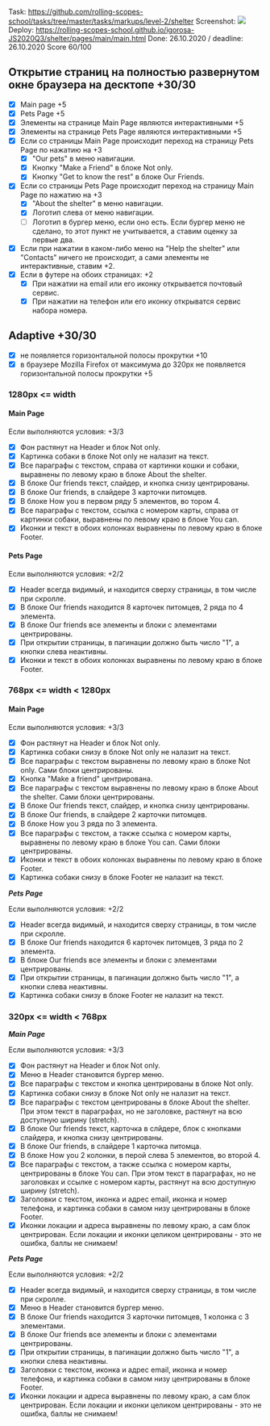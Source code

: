 Task: https://github.com/rolling-scopes-school/tasks/tree/master/tasks/markups/level-2/shelter
Screenshot: ![](https://github.com/rolling-scopes-school/igorosa-JS2020Q3/blob/shelter/shelter/screenshot-shelter.png?raw=true)
Deploy: https://rolling-scopes-school.github.io/igorosa-JS2020Q3/shelter/pages/main/main.html
Done: 26.10.2020 / deadline: 26.10.2020
Score 60/100

## Открытие страниц на полностью развернутом окне браузера на десктопе +30/30

- [x] Main page +5
- [x] Pets Page +5
- [x] Элементы на странице Main Page являются интерактивными +5
- [x] Элементы на странице Pets Page являются интерактивными +5
- [x] Если со страницы Main Page происходит переход на страницу Pets Page по нажатию на +3
  - [x] "Our pets" в меню навигации.
  - [x] Кнопку "Make a Friend" в блоке Not only.
  - [x] Кнопку "Get to know the rest" в блоке Our Friends.
- [x] Если со страницы Pets Page происходит переход на страницу Main Page по нажатию на +3
  - [x] "About the shelter" в меню навигации.
  - [x] Логотип слева от меню навигации.
  - [ ] Логотип в бургер меню, если оно есть. Если бургер меню не сделано, то этот пункт не учитывается, а ставим оценку за первые два.
- [x] Если при нажатии в каком-либо меню на "Help the shelter" или "Contacts" ничего не происходит, а сами элементы не интерактивные, ставим +2.
- [x] Если в футере на обоих страницах: +2
  - [x] При нажатии на email или его иконку открывается почтовый сервис.
  - [x] При нажатии на телефон или его иконку открыватся сервис набора номера.

## Adaptive +30/30

- [x] не появляется горизонтальной полосы прокрутки +10
- [x] в браузере Mozilla Firefox от максимума до 320px не появляется горизонтальной полосы прокрутки +5

### 1280px <= width

#### Main Page

Если выполняются условия: +3/3

- [x] Фон растянут на Header и блок Not only.
- [x] Картинка собаки в блоке Not only не налазит на текст.
- [x] Все параграфы с текстом, справа от картинки кошки и собаки, выравнены по левому краю в блоке About the shelter.
- [x] В блоке Our friends текст, слайдер, и кнопка снизу центрированы.
- [x] В блоке Our friends, в слайдере 3 карточки питомцев.
- [x] В блоке How you в первом ряду 5 элементов, во тором 4.
- [x] Все параграфы с текстом, ссылка с номером карты, справа от картинки собаки, выравнены по левому краю в блоке You can.
- [x] Иконки и текст в обоих колонках выравнены по левому краю в блоке Footer.

#### Pets Page

Если выполняются условия: +2/2

- [x] Header всегда видимый, и находится сверху страницы, в том числе при скролле.
- [x] В блоке Our friends находится 8 карточек питомцев, 2 ряда по 4 элемента.
- [x] В блоке Our friends все элементы и блоки с элементами центрированы.
- [x] При открытии страницы, в пагинации должно быть число "1", а кнопки слева неактивны.
- [x] Иконки и текст в обоих колонках выравнены по левому краю в блоке Footer.

### 768px <= width < 1280px

#### Main Page

Если выполняются условия: +3/3

- [x] Фон растянут на Header и блок Not only.
- [x] Картинка собаки снизу в блоке Not only не налазит на текст.
- [x] Все параграфы с текстом выравнены по левому краю в блоке Not only. Сами блоки центрированы.
- [x] Кнопка "Make a friend" центрирована.
- [x] Все параграфы с текстом выравнены по левому краю в блоке About the shelter. Сами блоки центрированы.
- [x] В блоке Our friends текст, слайдер, и кнопка снизу центрированы.
- [x] В блоке Our friends, в слайдере 2 карточки питомцев.
- [x] В блоке How you 3 ряда по 3 элемента.
- [x] Все параграфы с текстом, а также ссылка с номером карты, выравнены по левому краю в блоке You can. Сами блоки центрированы.
- [x] Иконки и текст в обоих колонках выравнены по левому краю в блоке Footer.
- [x] Картинка собаки снизу в блоке Footer не налазит на текст.

**_Pets Page_**

Если выполняются условия: +2/2

- [x] Header всегда видимый, и находится сверху страницы, в том числе при скролле.
- [x] В блоке Our friends находится 6 карточек питомцев, 3 ряда по 2 элемента.
- [x] В блоке Our friends все элементы и блоки с элементами центрированы.
- [x] При открытии страницы, в пагинации должно быть число "1", а кнопки слева неактивны.
- [x] Картинка собаки снизу в блоке Footer не налазит на текст.

### 320px <= width < 768px

**_Main Page_**

Если выполняются условия: +3/3

- [x] Фон растянут на Header и блок Not only.
- [x] Меню в Header становится бургер меню.
- [x] Все параграфы с текстом и кнопка центрированы в блоке Not only.
- [x] Картинка собаки снизу в блоке Not only не налазит на текст.
- [x] Все параграфы с текстом центрированы в блоке About the shelter. При этом текст в параграфах, но не заголовке, растянут на всю доступную ширину (stretch).
- [x] В блоке Our friends текст, карточка в слйдере, блок с кнопками слайдера, и кнопка снизу центрированы.
- [x] В блоке Our friends, в слайдере 1 карточка питомца.
- [x] В блоке How you 2 колонки, в перой слева 5 элементов, во второй 4.
- [x] Все параграфы с текстом, а также ссылка с номером карты, центрированы в блоке You can. При этом текст в параграфах, но не заголовках и ссылке с номером карты, растянут на всю доступную ширину (stretch).
- [x] Заголовки с текстом, иконка и адрес email, иконка и номер телефона, и картинка собаки в самом низу центрированы в блоке Footer.
- [x] Иконки локации и адреса выравнены по левому краю, а сам блок центрирован. Если локации и иконки целиком центрированы - это не ошибка, баллы не снимаем!

**_Pets Page_**

Если выполняются условия: +2/2

- [x] Header всегда видимый, и находится сверху страницы, в том числе при скролле.
- [x] Меню в Header становится бургер меню.
- [x] В блоке Our friends находится 3 карточки питомцев, 1 колонка с 3 элементами.
- [x] В блоке Our friends все элементы и блоки с элементами центрированы.
- [x] При открытии страницы, в пагинации должно быть число "1", а кнопки слева неактивны.
- [x] Заголовки с текстом, иконка и адрес email, иконка и номер телефона, и картинка собаки в самом низу центрированы в блоке Footer.
- [x] Иконки локации и адреса выравнены по левому краю, а сам блок центрирован. Если локации и иконки целиком центрированы - это не ошибка, баллы не снимаем!
